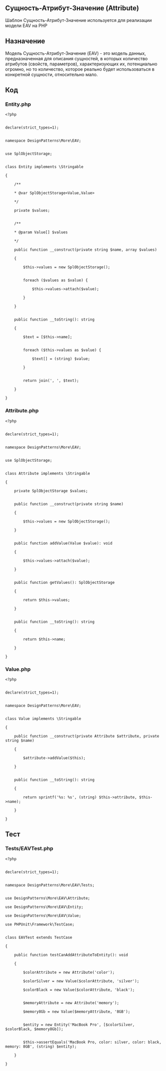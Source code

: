 ## Сущность-Атрибут-Значение (Attribute)

Шаблон Сущность-Атрибут-Значение используется для реализации модели EAV на PHP

## Назначение

Модель Сущность-Атрибут-Значение (EAV) - это модель данных, предназначенная для описания сущностей, в которых количество
атрибутов (свойств, параметров), характеризующих их, потенциально огромно, но то количество, которое реально будет
использоваться в конкретной сущности, относительно мало.

## Код

### Entity.php

    <?php


    declare(strict_types=1);


    namespace DesignPatterns\More\EAV;


    use SplObjectStorage;


    class Entity implements \Stringable

    {

        /**

        * @var SplObjectStorage<Value,Value>

        */

        private $values;


        /**

        * @param Value[] $values

        */

        public function __construct(private string $name, array $values)

        {

            $this->values = new SplObjectStorage();


            foreach ($values as $value) {

                $this->values->attach($value);

            }

        }


        public function __toString(): string

        {

            $text = [$this->name];


            foreach ($this->values as $value) {

                $text[] = (string) $value;

            }


            return join(', ', $text);

        }

    }

### Attribute.php

    <?php


    declare(strict_types=1);


    namespace DesignPatterns\More\EAV;


    use SplObjectStorage;


    class Attribute implements \Stringable

    {

        private SplObjectStorage $values;


        public function __construct(private string $name)

        {

            $this->values = new SplObjectStorage();

        }


        public function addValue(Value $value): void

        {

            $this->values->attach($value);

        }


        public function getValues(): SplObjectStorage

        {

            return $this->values;

        }


        public function __toString(): string

        {

            return $this->name;

        }

    }

### Value.php

    <?php


    declare(strict_types=1);


    namespace DesignPatterns\More\EAV;


    class Value implements \Stringable

    {

        public function __construct(private Attribute $attribute, private string $name)

        {

            $attribute->addValue($this);

        }


        public function __toString(): string

        {

            return sprintf('%s: %s', (string) $this->attribute, $this->name);

        }

    }

## Тест

### Tests/EAVTest.php

    <?php


    declare(strict_types=1);


    namespace DesignPatterns\More\EAV\Tests;


    use DesignPatterns\More\EAV\Attribute;

    use DesignPatterns\More\EAV\Entity;

    use DesignPatterns\More\EAV\Value;

    use PHPUnit\Framework\TestCase;


    class EAVTest extends TestCase

    {

        public function testCanAddAttributeToEntity(): void

        {

            $colorAttribute = new Attribute('color');

            $colorSilver = new Value($colorAttribute, 'silver');

            $colorBlack = new Value($colorAttribute, 'black');


            $memoryAttribute = new Attribute('memory');

            $memory8Gb = new Value($memoryAttribute, '8GB');


            $entity = new Entity('MacBook Pro', [$colorSilver, $colorBlack, $memory8Gb]);


            $this->assertEquals('MacBook Pro, color: silver, color: black, memory: 8GB', (string) $entity);

        }

    }

